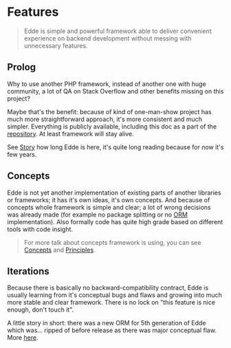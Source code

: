 # Features

> Edde is simple and powerful framework able to deliver convenient experience on backend development without messing with
unnecessary features. 

## Prolog

Why to use another PHP framework, instead of another one with huge community, a lot of QA on Stack Overflow and
other benefits missing on this project?

Maybe that's the benefit: because of kind of one-man-show project has much more straightforward approach, it's
more consistent and much simpler. Everything is publicly available, including this doc as a part of the
[repository](https://github.com/edde-framework/edde/tree/master/docs). At least framework will stay alive.

See [Story](/story) how long Edde is here, it's quite long reading because for now it's few years.

## Concepts

Edde is not yet another implementation of existing parts of another libraries or frameworks; it has it's own ideas,
it's own concepts. And because of concepts whole framework is simple and clear; a lot of wrong decisions was
already made (for example no package splitting or no [ORM](/edde/orm) implementation). Also formally code
has quite high grade based on different tools with code insight.

> For more talk about concepts framework is using, you can see [Concepts](/ideas) and [Principles](/principles).

## Iterations

Because there is basically no backward-compatibility contract, Edde is usually learning from it's conceptual
bugs and flaws and growing into much more stable and clear framework. There is no lock on "this feature is 
nice enough, don't touch it".

A little story in short: there was a new ORM for 5th generation of Edde which was... ripped of before release
as there was major conceptual flaw. More [here](/edde/orm).
